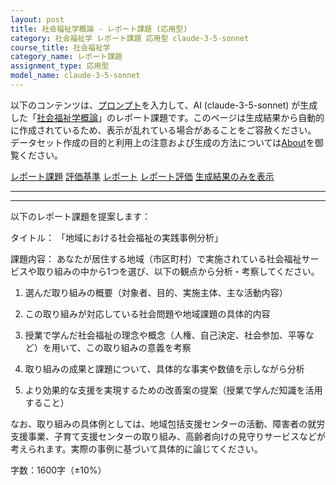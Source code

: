 ```yaml
---
layout: post
title: 社会福祉学概論 - レポート課題 (応用型)
category: 社会福祉学 レポート課題 応用型 claude-3-5-sonnet
course_title: 社会福祉学
category_name: レポート課題
assignment_type: 応用型
model_name: claude-3-5-sonnet
---
```


以下のコンテンツは、[プロンプト](http://127.0.0.1:8000/generated/社会福祉学/claude-3-5-sonnet/prompt_レポート課題-応用型.md)を入力して、AI (claude-3-5-sonnet) が生成した「[社会福祉学概論](/contents/社会福祉学/)」のレポート課題です。このページは生成結果から自動的に作成されているため、表示が乱れている場合があることをご容赦ください。
データセット作成の目的と利用上の注意および生成の方法については[About](/About)を御覧ください。

[レポート課題](../レポート課題-応用型)
[評価基準](../評価基準-応用型)
[レポート](../レポート-応用型)
[レポート評価](../レポート評価-応用型)
[生成結果のみを表示](http://127.0.0.1:8000/generated/社会福祉学/claude-3-5-sonnet/レポート課題-応用型.md)
  

***
***
  
以下のレポート課題を提案します：

タイトル：
「地域における社会福祉の実践事例分析」

課題内容：
あなたが居住する地域（市区町村）で実施されている社会福祉サービスや取り組みの中から1つを選び、以下の観点から分析・考察してください。

1. 選んだ取り組みの概要（対象者、目的、実施主体、主な活動内容）

2. この取り組みが対応している社会問題や地域課題の具体的内容

3. 授業で学んだ社会福祉の理念や概念（人権、自己決定、社会参加、平等など）を用いて、この取り組みの意義を考察

4. 取り組みの成果と課題について、具体的な事実や数値を示しながら分析

5. より効果的な支援を実現するための改善案の提案（授業で学んだ知識を活用すること）

なお、取り組みの具体例としては、地域包括支援センターの活動、障害者の就労支援事業、子育て支援センターの取り組み、高齢者向けの見守りサービスなどが考えられます。実際の事例に基づいて具体的に論じてください。

字数：1600字（±10%）
